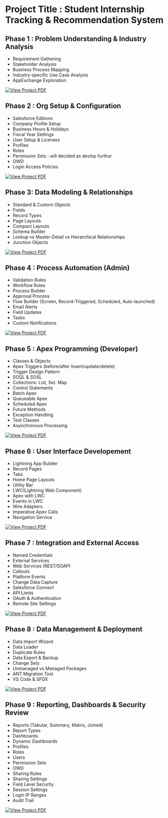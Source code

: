 # Project Title : Student Internship Tracking & Recommendation System

## Phase 1 : Problem Understanding & Industry Analysis

- Requirement Gathering
- Stakeholder Analysis
- Business Process Mapping
- Industry-specific Use Case Analysis
- AppExchange Exploration



[![View Project PDF](https://img.shields.io/badge/VIEW_PROJECT_PDF-blue?style=for-the-badge)](SF_PHASE1.pdf)


## Phase 2 : Org Setup & Configuration

- Salesforce Editions
- Company Profile Setup
- Business Hours & Holidays
- Fiscal Year Settings
- User Setup & Licenses
- Profiles
- Roles
- Permission Sets : will decided as devlop furthur
- OWD
- Login Access Policies

[![View Project PDF](https://img.shields.io/badge/VIEW_PROJECT_PDF-blue?style=for-the-badge)](SF_PHASE2.pdf)


## Phase 3: Data Modeling & Relationships

- Standard & Custom Objects
- Fields
- Record Types
- Page Layouts
- Compact Layouts
- Schema Builder
- Lookup vs Master-Detail vs Hierarchical Relationships
- Junction Objects

[![View Project PDF](https://img.shields.io/badge/VIEW_PROJECT_PDF-blue?style=for-the-badge)](SF_PHASE3.pdf)

## Phase 4 : Process Automation (Admin)

- Validation Rules
- Workflow Rules
- Process Builder
- Approval Process
- Flow Builder (Screen, Record-Triggered, Scheduled, Auto-launched)
- Email Alerts
- Field Updates
- Tasks
- Custom Notifications

  
[![View Project PDF](https://img.shields.io/badge/VIEW_PROJECT_PDF-blue?style=for-the-badge)](SF_PHASEC4.pdf)



## Phase 5 : Apex Programming (Developer)

- Classes & Objects
-  Apex Triggers (before/after Insert/update/delete)
- Trigger Design Pattern
- SOQL & SOSL
 - Collections: List, Set. Map
 - Control Statements
-  Batch Apex
- Queueable Apex
- Scheduled Apex
- Future Methods
- Exception Handling
- Test Classes
 - Asynchronous Processing

  
[![View Project PDF](https://img.shields.io/badge/VIEW_PROJECT_PDF-blue?style=for-the-badge)](SF_PHASEC5.pdf)



## Phase 6 : User Interface Developement 

- Lightning App Builder
- Record Pages
- Tabs
- Home Page Layouts
- Utility Bar
- LWC(Lightning Web Component)
- Apex with LWC
- Events in LWC
- Wire Adapters
- Imperative Apex Calls
- Navigation Service

  
[![View Project PDF](https://img.shields.io/badge/VIEW_PROJECT_PDF-blue?style=for-the-badge)](SF_PHASEC6.pdf)





## Phase 7 : Integration and External Access
- Named Credentials
- External Services
- Web Services (REST/SOAP)
- Callouts
- Platform Events
- Change Data Capture
- Salesforce Connect
- API Limits
- OAuth & Authentication
- Remote Site Settings

  
[![View Project PDF](https://img.shields.io/badge/VIEW_PROJECT_PDF-blue?style=for-the-badge)](SF_PHASE7.pdf)



## Phase 8 : Data Management & Deployment
- Data Import Wizard
- Data Loader
- Duplicate Rules
- Data Export & Backup
- Change Sets
- Unmanaged vs Managed Packages
- ANT Migration Tool
- VS Code & SFDX


[![View Project PDF](https://img.shields.io/badge/VIEW_PROJECT_PDF-blue?style=for-the-badge)](SF_PHASE8.pdf)



## Phase 9 : Reporting, Dashboards & Security Review

- Reports (Tabular, Summary, Matrix, Joined)
- Report Types
- Dashboards
- Dynamic Dashboards
- Profiles
- Roles
- Users
- Permission Sets
- OWD
- Sharing Rules
- Sharing Settings
- Field Level Security
- Session Settings
- Login IP Ranges
- Audit Trail

[![View Project PDF](https://img.shields.io/badge/VIEW_PROJECT_PDF-blue?style=for-the-badge)](SF_PHASE9.pdf)

